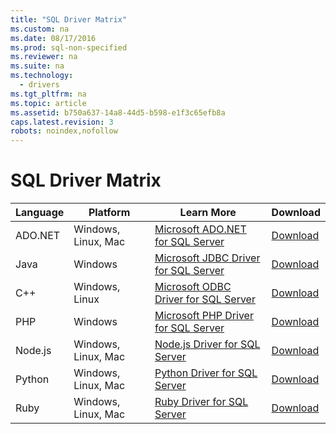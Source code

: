 ```yaml
---
title: "SQL Driver Matrix"
ms.custom: na
ms.date: 08/17/2016
ms.prod: sql-non-specified
ms.reviewer: na
ms.suite: na
ms.technology: 
  - drivers
ms.tgt_pltfrm: na
ms.topic: article
ms.assetid: b750a637-14a8-44d5-b598-e1f3c65efb8a
caps.latest.revision: 3
robots: noindex,nofollow
---
```

# SQL Driver Matrix
  
| Language  | Platform  | Learn More | Download|   
| ------ |---------| -----| ------|  
| ADO.NET | Windows, Linux, Mac | [Microsoft ADO.NET for SQL Server](../content/Microsoft-ADO.NET-for-SQL-Server.md)| [Download](https://msdn.microsoft.com/vstudio/aa496123.aspx) |  
| Java | Windows | [Microsoft JDBC Driver for SQL Server](../content/Microsoft-JDBC-Driver-for-SQL-Server.md) | [Download](http://go.microsoft.com/fwlink/?LinkId=245496) |  
| C++ | Windows, Linux | [Microsoft ODBC Driver for SQL Server](../content/Microsoft-ODBC-Driver-for-SQL-Server.md) | [Download](https://msdn.microsoft.com/library/mt703139.aspx) |  
| PHP | Windows | [Microsoft PHP Driver for SQL Server](../content/Microsoft-PHP-Driver-for-SQL-Server.md) | [Download](https://www.microsoft.com/download/details.aspx?id=20098) |  
| Node.js | Windows, Linux, Mac | [Node.js Driver for SQL Server](../content/Node.js-Driver-for-SQL-Server.md) | [Download](https://msdn.microsoft.com/library/mt652094.aspx) |  
| Python | Windows, Linux, Mac | [Python Driver for SQL Server](../content/Python-Driver-for-SQL-Server.md) | [Download](https://msdn.microsoft.com/library/mt694094.aspx) |  
| Ruby | Windows, Linux, Mac | [Ruby Driver for SQL Server](../content/Ruby-Driver-for-SQL-Server.md)| [Download](https://msdn.microsoft.com/library/mt711041.aspx) |  
  
